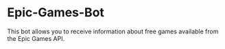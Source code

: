 # Epic-Games-Bot
This bot allows you to receive information about free games available from the Epic Games API.
